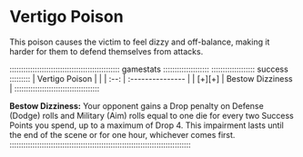 # Vertigo Poison 

This poison causes the victim to feel dizzy and off-balance, making it harder for them
to defend themselves from attacks.

:::::::::::::::::::::::::::::::::::::::::::::::: gamestats ::::::::::::::::::::
::::::::::::::::::: success :::::::::
| Vertigo Poison |                  |
| :--:           | :--------------- |
| [+][+]         | Bestow Dizziness |
:::::::::::::::::::::::::::::::::::::

**Bestow Dizziness:** Your opponent gains a Drop penalty on Defense (Dodge) rolls and Military (Aim)
rolls equal to one die for every two Success Points you spend, up to a
maximum of Drop 4. This impairment lasts until the end of the scene or
for one hour, whichever comes first.
:::::::::::::::::::::::::::::::::::::::::::::::::::::::::::::::::::::::::::::::
